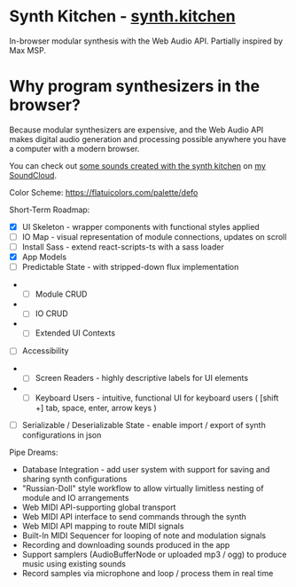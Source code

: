 # Synth Kitchen - [synth.kitchen](http://synth.kitchen)
In-browser modular synthesis with the Web Audio API. Partially inspired by Max MSP.

# Why program synthesizers in the browser?
Because modular synthesizers are expensive, and the Web Audio API makes digital audio generation and processing possible anywhere you have a computer with a modern browser.

You can check out [some sounds created with the synth kitchen](https://soundcloud.com/therudnick/sets/synth-kitchen) on [my SoundCloud](https://soundcloud.com/therudnick).

Color Scheme: https://flatuicolors.com/palette/defo

Short-Term Roadmap:
- [x] UI Skeleton - wrapper components with functional styles applied
- [ ] IO Map - visual representation of module connections, updates on scroll
- [ ] Install Sass - extend react-scripts-ts with a sass loader
- [x] App Models
- [ ] Predictable State - with stripped-down flux implementation
- + [ ] Module CRUD
- + [ ] IO CRUD
- + [ ] Extended UI Contexts
- [ ] Accessibility
- + [ ] Screen Readers - highly descriptive labels for UI elements
- + [ ] Keyboard Users - intuitive, functional UI for keyboard users ( [shift +] tab, space, enter, arrow keys )
- [ ] Serializable / Deserializable State - enable import / export of synth configurations in json

Pipe Dreams:
* Database Integration - add user system with support for saving and sharing synth configurations
* "Russian-Doll" style workflow to allow virtually limitless nesting of module and IO arrangements
* Web MIDI API-supporting global transport
* Web MIDI API interface to send commands through the synth
* Web MIDI API mapping to route MIDI signals
* Built-In MIDI Sequencer for looping of note and modulation signals
* Recording and downloading sounds produced in the app
* Support samplers (AudioBufferNode or uploaded mp3 / ogg) to produce music using existing sounds
* Record samples via microphone and loop / process them in real time
